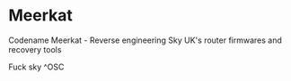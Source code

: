 # Meerkat
Codename Meerkat - Reverse engineering Sky UK's router firmwares and recovery tools

Fuck sky
^OSC

